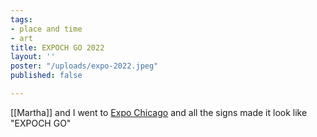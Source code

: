 ```yaml
---
tags:
- place and time
- art
title: EXPOCH GO 2022
layout: ''
poster: "/uploads/expo-2022.jpeg"
published: false

---
```

[[Martha]] and I went to [Expo Chicago](https://www.expochicago.com) and all the signs made it look like "EXPOCH GO"
